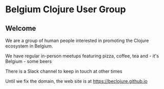 # Belgium Clojure User Group

## Welcome

We are a group of human people interested in promoting the Clojure ecosystem in Belgium.

We have regular in-person meetups featuring pizza, coffee, tea and - it's Belgium - some beers

There is a Slack channel to keep in touch at other times

Until we fix the domain, the web site is at https://beclojure.github.io
